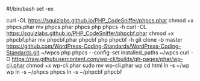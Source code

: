 #!/bin/bash
set -ex

curl -OL https://squizlabs.github.io/PHP_CodeSniffer/phpcs.phar
chmod +x phpcs.phar
mv phpcs.phar phpcs
php phpcs -h
curl -OL https://squizlabs.github.io/PHP_CodeSniffer/phpcbf.phar
chmod +x phpcbf.phar
mv phpcbf.phar phpcbf
php phpcbf -h
git clone -b master https://github.com/WordPress-Coding-Standards/WordPress-Coding-Standards.git ~/wpcs
php phpcs --config-set installed_paths ~/wpcs
curl -O https://raw.githubusercontent.com/wp-cli/builds/gh-pages/phar/wp-cli.phar
chmod +x wp-cli.phar
sudo mv wp-cli.phar wp
cd html
ln -s ~/wp wp
ln -s ~/phpcs phpcs
ln -s ~/phpcbf phpcbf
